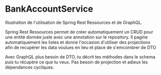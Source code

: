 # BankAccountService
Illustration de l'utilisation de Spring Rest Ressources et de GraphQL.

Spring Rest Ressources permet de créer automatiquement un CRUD pour une entité donnée juste avec une annotation sur le repository.
Il pagine automatiquement les listes et donne l'occasion d'utiliser des projections afin de recupérer les data voulues en lieu et place de s'emcombrer de DTO

Avec GraphQL plus besoin de DTO, tu décrit tes méthodes dans le schema puis tu récupère ce que tu veux. Pas besoin de projection et adieux les dépendances cycliques. 

